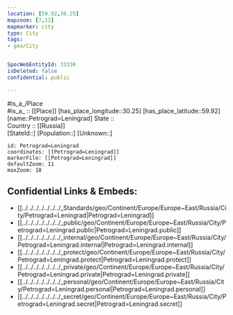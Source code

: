 ```yaml
---
location: [59.92,30.25] 
mapzoom: [7,12] 
mapmarker: city 
type: City
tags:
- geo/City


SpocWebEntityId: 33330
isDeleted: false
confidential: public

---
```

#is_a_/Place  
#is_a_ :: [[Place]] 
[has_place_longitude::30.25] 
[has_place_latitude::59.92] 
[name::Petrograd=Leningrad] 
State ::  
Country :: [[Russia]]  
[StateId::] 
[Population::] 
[Unknown::] 


```leaflet
id: Petrograd=Leningrad
coordinates: [[Petrograd=Leningrad]] 
markerFile: [[Petrograd=Leningrad]] 
defaultZoom: 11 
maxZoom: 18
```


## Confidential Links & Embeds: 
- [[../../../../../../../_Standards/geo/Continent/Europe/Europe~East/Russia/City/Petrograd=Leningrad|Petrograd=Leningrad]] 
- [[../../../../../../../_public/geo/Continent/Europe/Europe~East/Russia/City/Petrograd=Leningrad.public|Petrograd=Leningrad.public]] 
- [[../../../../../../../_internal/geo/Continent/Europe/Europe~East/Russia/City/Petrograd=Leningrad.internal|Petrograd=Leningrad.internal]] 
- [[../../../../../../../_protect/geo/Continent/Europe/Europe~East/Russia/City/Petrograd=Leningrad.protect|Petrograd=Leningrad.protect]] 
- [[../../../../../../../_private/geo/Continent/Europe/Europe~East/Russia/City/Petrograd=Leningrad.private|Petrograd=Leningrad.private]] 
- [[../../../../../../../_personal/geo/Continent/Europe/Europe~East/Russia/City/Petrograd=Leningrad.personal|Petrograd=Leningrad.personal]] 
- [[../../../../../../../_secret/geo/Continent/Europe/Europe~East/Russia/City/Petrograd=Leningrad.secret|Petrograd=Leningrad.secret]] 
